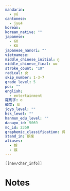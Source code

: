```yaml
---
mandarin:
  - yú
cantonese:
  - jyu4
korean:
korean_native: ""
japanese:
  - GO
  - KU
japanese_nanori: ""
vietnamese:
middle_chinese_initial: ŋ
middle_chinese_final: uo
stroke_count: "10"
radical: 女
skip_number: 1-3-7
grade_level: 5
pos: ""
english:
  - entertainment
羅馬字: o
韓文: 오
joyo_level: ""
hsk_level: ""
hanmun_edu_level: ""
danayo_id: 5069
mc_id: 2359
graphemic_classification: 呉
stand_in: 娯楽
aliases:
  - 娛
  - 娱
---
```

```meta-bind-embed
[[nav/char_info]]
```

# Notes
